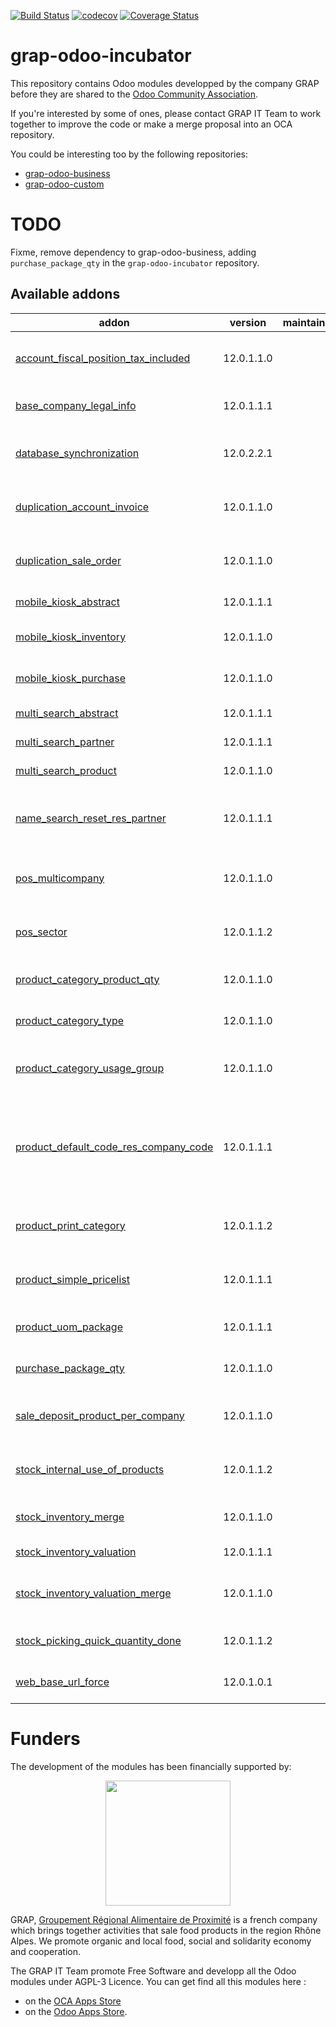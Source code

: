 [![Build Status](https://www.travis-ci.com/grap/grap-odoo-incubator.svg?branch=12.0)](https://www.travis-ci.com/grap/grap-odoo-incubator)
[![codecov](https://codecov.io/gh/grap/grap-odoo-incubator/branch/12.0/graph/badge.svg)](https://codecov.io/gh/grap/grap-odoo-incubator)
[![Coverage Status](https://coveralls.io/repos/github/grap/grap-odoo-incubator/badge.svg?branch=12.0)](https://coveralls.io/github/grap/grap-odoo-incubator?branch=12.0)


# grap-odoo-incubator

This repository contains Odoo modules developped by the company GRAP before
they are shared to the
[Odoo Community Association](https://odoo-community.org/).

If you're interested by some of ones, please contact GRAP IT Team to work
together to improve the code or make a merge proposal into an OCA repository.

You could be interesting too by the following repositories:

* [grap-odoo-business](https://github.com/grap/grap-odoo-business)
* [grap-odoo-custom](https://github.com/grap/grap-odoo-custom)

# TODO

Fixme, remove dependency to grap-odoo-business, adding ``purchase_package_qty`` in the ``grap-odoo-incubator`` repository.

[//]: # (addons)

Available addons
----------------
addon | version | maintainers | summary
--- | --- | --- | ---
[account_fiscal_position_tax_included](account_fiscal_position_tax_included/) | 12.0.1.1.0 |  | Allow to map from tax excluded to tax included
[base_company_legal_info](base_company_legal_info/) | 12.0.1.1.1 |  | Adds Legal informations on company model
[database_synchronization](database_synchronization/) | 12.0.2.2.1 |  | Synchronize many Odoo Databases (datas, ...)
[duplication_account_invoice](duplication_account_invoice/) | 12.0.1.1.0 |  | Duplication Tools for Invoices with a given frequency
[duplication_sale_order](duplication_sale_order/) | 12.0.1.1.0 |  | Duplication Tools for Sale Orders with a given frequency
[mobile_kiosk_abstract](mobile_kiosk_abstract/) | 12.0.1.1.1 |  | Mobile Kiosk Absract Module
[mobile_kiosk_inventory](mobile_kiosk_inventory/) | 12.0.1.1.0 |  | Mobile interface to make inventories
[mobile_kiosk_purchase](mobile_kiosk_purchase/) | 12.0.1.1.0 |  | Mobile interface to make purchases
[multi_search_abstract](multi_search_abstract/) | 12.0.1.1.1 |  | Multi Search - Abstract
[multi_search_partner](multi_search_partner/) | 12.0.1.1.1 |  | Multi Search - Partners
[multi_search_product](multi_search_product/) | 12.0.1.1.0 |  | Multi Search - Products
[name_search_reset_res_partner](name_search_reset_res_partner/) | 12.0.1.1.1 |  | Reset _name_search function for res.partner model
[pos_multicompany](pos_multicompany/) | 12.0.1.1.0 |  | Point of Sale Settings in Multi company context
[pos_sector](pos_sector/) | 12.0.1.1.2 |  | Set Sectors to the products and display in given PoS Sessions
[product_category_product_qty](product_category_product_qty/) | 12.0.1.1.0 |  | Product Category - Product Quantity
[product_category_type](product_category_type/) | 12.0.1.1.0 |  | Restore type field on product.category
[product_category_usage_group](product_category_usage_group/) | 12.0.1.1.0 |  | Restrict Usage of Product Categories to a given Group
[product_default_code_res_company_code](product_default_code_res_company_code/) | 12.0.1.1.1 |  | Generate product default code based on sequence defined by company, prefixed by company code
[product_print_category](product_print_category/) | 12.0.1.1.2 |  | Automate products print, when data has changed
[product_simple_pricelist](product_simple_pricelist/) | 12.0.1.1.1 |  | Provides Wizard to manage easily Pricelist By Products
[product_uom_package](product_uom_package/) | 12.0.1.1.1 |  | Product - Package UoM and Quantity
[purchase_package_qty](purchase_package_qty/) | 12.0.1.1.0 |  | Purchase - Package Quantity
[sale_deposit_product_per_company](sale_deposit_product_per_company/) | 12.0.1.1.0 |  | Handle one deposit product (down payment) per company
[stock_internal_use_of_products](stock_internal_use_of_products/) | 12.0.1.1.2 |  | Declare the use of products for specific uses (eg: gifts,...)
[stock_inventory_merge](stock_inventory_merge/) | 12.0.1.1.0 |  | Allow to merge multiples partial inventories
[stock_inventory_valuation](stock_inventory_valuation/) | 12.0.1.1.1 |  | Stock Inventory - Valuation
[stock_inventory_valuation_merge](stock_inventory_valuation_merge/) | 12.0.1.1.0 |  | Stock Inventory - Valuation - Merge - Glue Module
[stock_picking_quick_quantity_done](stock_picking_quick_quantity_done/) | 12.0.1.1.2 |  | Stock Picking Quick Quantity Done
[web_base_url_force](web_base_url_force/) | 12.0.1.0.1 |  | Force the value of the setting 'web.base.url'

[//]: # (end addons)

# Funders

The development of the modules has been financially supported by:

<p align="center">
   <img src="http://www.grap.coop/wp-content/uploads/2016/11/GRAP.png" width="200"/>
</p>

GRAP, [Groupement Régional Alimentaire de Proximité](http://www.grap.coop) is a
french company which brings together activities that sale food products in the
region Rhône Alpes. We promote organic and local food, social and solidarity
economy and cooperation.

The GRAP IT Team promote Free Software and developp all the Odoo modules under
AGPL-3 Licence. You can get find all this modules here :
* on the [OCA Apps Store](https://odoo-community.org/shop?&search=GRAP)
* on the [Odoo Apps Store](https://www.odoo.com/apps/modules/browse?author=GRAP).
